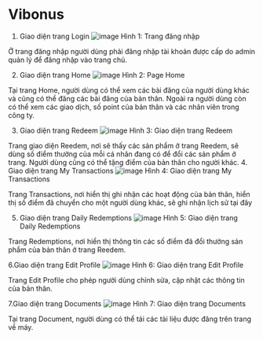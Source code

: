 # Vibonus
1. Giao diện trang Login
 ![image](https://user-images.githubusercontent.com/67451340/190565441-9d4bd11f-a40a-4996-88f0-e42791b6dd89.png)
Hình 1: Trang đăng nhập

Ở trang đăng nhập người dùng phải đăng nhập tài khoản được cấp do admin quản lý để đăng nhập vào trang chủ.

2. Giao diện trang Home
 ![image](https://user-images.githubusercontent.com/67451340/190565469-477f77af-cb86-4a48-bc13-3dd6ccb5d658.png)
Hình 2: Page Home

Tại trang Home, người dùng có thể xem các bài đăng của người dùng khác và cũng có thể đăng các bài đăng của bản thân. Ngoài ra người dùng còn có thể xem các giao dịch, số point của bản thân và các nhân viên trong công ty.

3. Giao diện trang Redeem
 ![image](https://user-images.githubusercontent.com/67451340/190565497-39646550-9b50-4130-aa5f-65237110ea7c.png)
Hình 3: Giao diện trang Redeem

Trang giao diện Reedem, nơi sẽ thấy các sản phẩm ở trang Reedem, sẽ dùng số điểm thưởng của mỗi cá nhân đang có để đổi các sản phẩm ở trang. Người dùng cũng có thể tặng điểm của bản thân cho người khác.
4. Giao diện trang My Transactions
 ![image](https://user-images.githubusercontent.com/67451340/190565516-1a4c2ff5-7e0b-4920-941b-ef6ec681645c.png)
Hình 4: Giao diện trang My Transactions

Trang Transactions, nơi hiển thị ghi nhận các hoạt động của bản thân, hiển thị số điểm đã chuyển cho một người dùng khác, sẽ ghi nhận lịch sử tại đây

5. Giao diện trang Daily Redemptions
 ![image](https://user-images.githubusercontent.com/67451340/190565546-fa4acef8-2a0b-40da-9246-41164a613868.png)
Hình 5: Giao diện trang Daily Redemptions

Trang Redemptions, nơi hiển thị thông tin các số điểm đã đổi thưởng sản phẩm của bản thân ở trang Reedem.

6.Giao diện trang Edit Profile
 ![image](https://user-images.githubusercontent.com/67451340/190565565-f3788177-9bf0-4784-8f91-27f90a54008a.png)
Hình 6: Giao diện trang Edit Profile

Trang Edit Profile cho phép người dùng chỉnh sửa, cập nhật các thông tin của bản thân.

7.Giao diện trang Documents
 ![image](https://user-images.githubusercontent.com/67451340/190565580-1e78bd5b-4288-4c14-b790-764cb633d7e2.png)
Hình 7: Giao diện trang Documents

Tại trang Document, người dùng có thể tải các tài liệu được đăng trên trang về máy.

